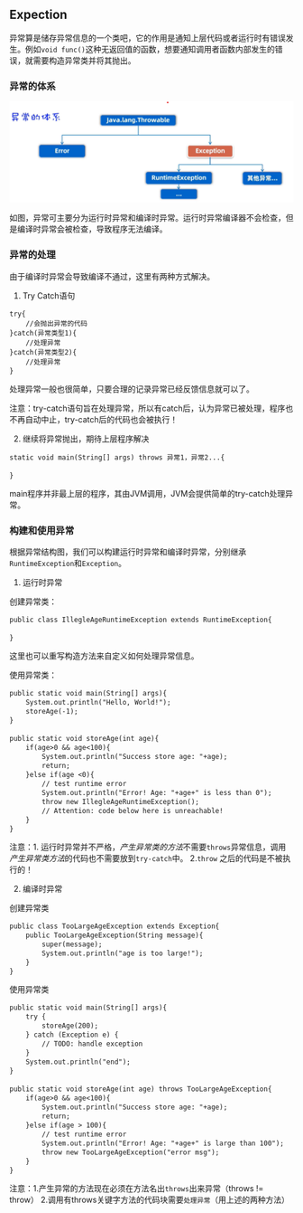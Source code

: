 ## Expection
异常算是储存异常信息的一个类吧，它的作用是通知上层代码或者运行时有错误发生。例如`void func()`这种无返回值的函数，想要通知调用者函数内部发生的错误，就需要构造异常类并将其抛出。

### 异常的体系
![Alt text](pic/JavaExpectionStructure.png)

如图，异常可主要分为运行时异常和编译时异常。运行时异常编译器不会检查，但是编译时异常会被检查，导致程序无法编译。

### 异常的处理
由于编译时异常会导致编译不通过，这里有两种方式解决。

1. Try Catch语句
````
try{
    //会抛出异常的代码
}catch(异常类型1){
    //处理异常
}catch(异常类型2){
    //处理异常
}
````
处理异常一般也很简单，只要合理的记录异常已经反馈信息就可以了。

注意：try-catch语句旨在处理异常，所以有catch后，认为异常已被处理，程序也不再自动中止，try-catch后的代码也会被执行！

2. 继续将异常抛出，期待上层程序解决
````
static void main(String[] args) throws 异常1，异常2...{

}
````
main程序并非最上层的程序，其由JVM调用，JVM会提供简单的try-catch处理异常。

### 构建和使用异常
根据异常结构图，我们可以构建运行时异常和编译时异常，分别继承`RuntimeException`和`Exception`。

1. 运行时异常

创建异常类：
````
public class IllegleAgeRuntimeException extends RuntimeException{
    
}
````
这里也可以重写构造方法来自定义如何处理异常信息。

使用异常类：
````
public static void main(String[] args){
    System.out.println("Hello, World!");
    storeAge(-1);
}

public static void storeAge(int age){
    if(age>0 && age<100){
        System.out.println("Success store age: "+age);
        return;
    }else if(age <0){
        // test runtime error
        System.out.println("Error! Age: "+age+" is less than 0");
        throw new IllegleAgeRuntimeException();
        // Attention: code below here is unreachable!
    }
}
````
注意：1. 运行时异常并不严格，*产生异常类的方法*不需要`throws`异常信息，调用*产生异常类方法*的代码也不需要放到`try-catch`中。 2.`throw` 之后的代码是不被执行的！

2. 编译时异常

创建异常类

````
public class TooLargeAgeException extends Exception{
    public TooLargeAgeException(String message){
        super(message);
        System.out.println("age is too large!");
    }  
}
````

使用异常类
````
public static void main(String[] args){
    try {
        storeAge(200);
    } catch (Exception e) {
        // TODO: handle exception
    }
    System.out.println("end");
}

public static void storeAge(int age) throws TooLargeAgeException{
    if(age>0 && age<100){
        System.out.println("Success store age: "+age);
        return;
    }else if(age > 100){
        // test runtime error
        System.out.println("Error! Age: "+age+" is large than 100");
        throw new TooLargeAgeException("error msg");
    }
}
````
注意：1.产生异常的方法现在必须在方法名出`throws`出来异常（throws != throw） 2.调用有throws关键字方法的代码块需要`处理异常`（用上述的两种方法）